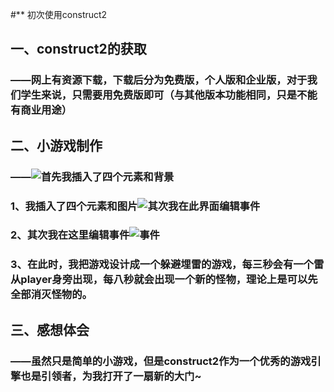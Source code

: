 #** 初次使用construct2
## 一、construct2的获取

### ——网上有资源下载，下载后分为免费版，个人版和企业版，对于我们学生来说，只需要用免费版即可（与其他版本功能相同，只是不能有商业用途）

## 二、小游戏制作
### ——![首先我插入了四个元素和背景](https://github.com/wuzy57/wuzy-homework/blob/gh-pages/images/newpng/1.png)
### 1、我插入了四个元素和图片![其次我在此界面编辑事件](https://github.com/wuzy57/wuzy-homework/blob/gh-pages/images/newpng/2.png)
### 2、其次我在这里编辑事件![事件](https://github.com/wuzy57/wuzy-homework/blob/gh-pages/images/newpng/3.png)
### 3、在此时，我把游戏设计成一个躲避埋雷的游戏，每三秒会有一个雷从player身旁出现，每八秒就会出现一个新的怪物，理论上是可以先全部消灭怪物的。
## 三、感想体会
### ——虽然只是简单的小游戏，但是construct2作为一个优秀的游戏引擎也是引领者，为我打开了一扇新的大门~